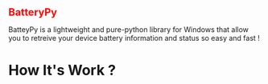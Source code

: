 <!-- GitHub README.md -->

<h1 style="font-size: 20px; color: red;">BatteryPy</h1>

<p>
BatteyPy is a lightweight and pure-python library for Windows that allow you to retreive your device battery information and status so easy and fast !
</p>

<h1>How It's Work ?</h1>